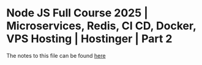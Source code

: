 # Node JS Full Course 2025 | Microservices, Redis, CI CD, Docker, VPS Hosting | Hostinger | Part 2

The notes to this file can be found [here]('https://www.notion.so/falling-leaf-32/Node-JS-Full-Course-2025-Microservices-Redis-CI-CD-Docker-VPS-Hosting-Hostinger-Part-2-18de0c01b1b880778fadfd8e2707ae5f')
